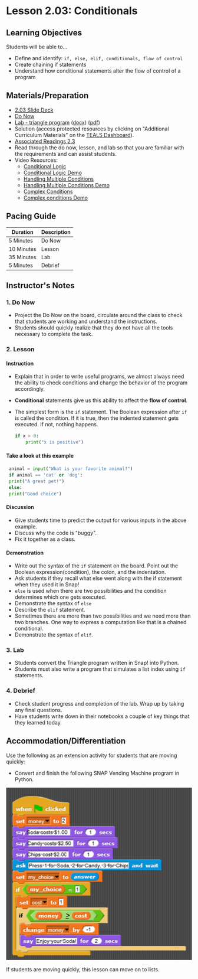 # Lesson 2.03: Conditionals

## Learning Objectives

Students will be able to...

* Define and identify: `if, else, elif, conditionals, flow of control`
* Create chaining if statements
* Understand how conditional statements alter the flow of control of a program

## Materials/Preparation

* [2.03 Slide Deck](https://github.com/TEALSK12/2nd-semester-introduction-to-computer-science/raw/master/units/2_unit/slidedecks/Intro%20Python%202.03%20TEALS.pptx)
* [Do Now][]
* [Lab - triangle program][] ([docx][]) ([pdf][])
* Solution (access protected resources by clicking on "Additional Curriculum Materials" on the [TEALS Dashboard][]).
* [Associated Readings 2.3](https://tealsk12.github.io/2nd-semester-introduction-to-computer-science/readings.md#associatedreadings/2.3)
* Read through the do now, lesson, and lab so that you are familiar with the requirements and can assist students.
* Video Resources:
  * [Conditional Logic](https://youtu.be/5pPKYWqkoek)
  * [Conditional Logic Demo](https://youtu.be/zqVmqtTLmgw)
  * [Handling Multiple Conditions](https://youtu.be/oYaGJBMoXok)
  * [Handling Multiple Conditions Demo](https://youtu.be/J9luo4cODzM)
  * [Complex Conditions](https://youtu.be/IBOHc87yFYw)
  * [Complex conditions Demo](https://youtu.be/Iui6K2STtbA)

## Pacing Guide

| **Duration**   | **Description** |
| ---------- | ----------- |
| 5 Minutes  | Do Now      |
| 10 Minutes | Lesson      |
| 35 Minutes | Lab         |
| 5 Minutes | Debrief  |

## Instructor's Notes

### 1. Do Now

* Project the Do Now on the board, circulate around the class to check that students are working and understand the instructions.
* Students should quickly realize that they do not have all the tools necessary to complete the task.
  
### 2. Lesson

#### Instruction

* Explain that in order to write useful programs, we almost always need the ability to check conditions and change the behavior of the program accordingly.
* **Conditional** statements give us this ability to affect the **flow of control**.
* The simplest form is the `if` statement. The Boolean expression after `if` is called the condition. If it is true, then the indented statement gets executed. If not, nothing happens.

    ```python
    if x > 0:
        print("x is positive")
    ```

#### Take a look at this example

   ```python
    animal = input("What is your favorite animal?")
    if animal == 'cat' or 'dog':
    print("A great pet!")
    else:
    print("Good choice")
   ```

#### Discussion

* Give students time to predict the output for various inputs in the above example.
* Discuss why the code is "buggy".
* Fix it together as a class.

#### Demonstration

* Write out the syntax of the `if` statement on the board. Point out the Boolean expression(condition), the colon, and the indentation.
* Ask students if they recall what else went along with the if statement when they used it in Snap!
* `else` is used when there are two possibilities and the condition determines which one gets executed.
* Demonstrate the syntax of `else`
* Describe the `elif` statement.
* Sometimes there are more than two possibilities and we need more than two branches. One way to express a computation like that is a chained conditional.
* Demonstrate the syntax of `elif`.

### 3. Lab

* Students convert the Triangle program written in Snap! into Python.
* Students must also write a program that simulates a list index using `if` statements.

### 4. Debrief

* Check student progress and completion of the lab. Wrap up by taking any final questions.
* Have students write down in their notebooks a couple of key things that they learned today.

## Accommodation/Differentiation

Use the following as an extension activity for students that are moving quickly:

* Convert and finish the following SNAP Vending Machine program in Python.

![Vending Machine](python_2.04_vending_machine.png)

If students are moving quickly, this lesson can move on to lists.

[Do Now]:do_now.md
[Lab - triangle program]:lab.md
[TEALS Dashboard]:http://www.tealsk12.org/dashboard

[pdf]: https://github.com/TEALSK12/2nd-semester-introduction-to-computer-science/raw/master/units/2_unit/03_lesson/lab.pdf
[docx]: https://github.com/TEALSK12/2nd-semester-introduction-to-computer-science/raw/master/units/2_unit/03_lesson/lab.docx
